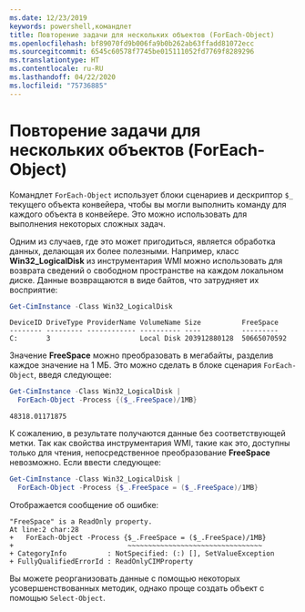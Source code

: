 ```yaml
---
ms.date: 12/23/2019
keywords: powershell,командлет
title: Повторение задачи для нескольких объектов (ForEach-Object)
ms.openlocfilehash: bf89070fd9b006fa9b0b262ab63ffadd81072ecc
ms.sourcegitcommit: 6545c60578f7745be015111052fd7769f8289296
ms.translationtype: HT
ms.contentlocale: ru-RU
ms.lasthandoff: 04/22/2020
ms.locfileid: "75736885"
---
```

# <a name="repeating-a-task-for-multiple-objects-foreach-object"></a>Повторение задачи для нескольких объектов (ForEach-Object)

Командлет `ForEach-Object` использует блоки сценариев и дескриптор `$_` текущего объекта конвейера, чтобы вы могли выполнить команду для каждого объекта в конвейере. Это можно использовать для выполнения некоторых сложных задач.

Одним из случаев, где это может пригодиться, является обработка данных, делающая их более полезными. Например, класс **Win32_LogicalDisk** из инструментария WMI можно использовать для возврата сведений о свободном пространстве на каждом локальном диске. Данные возвращаются в виде байтов, что затрудняет их восприятие:

```powershell
Get-CimInstance -Class Win32_LogicalDisk
```

```Output
DeviceID DriveType ProviderName VolumeName Size          FreeSpace
-------- --------- ------------ ---------- ----          ---------
C:       3                      Local Disk 203912880128  50665070592
```

Значение **FreeSpace** можно преобразовать в мегабайты, разделив каждое значение на 1 МБ. Это можно сделать в блоке сценария `ForEach-Object`, введя следующее:

```powershell
Get-CimInstance -Class Win32_LogicalDisk |
  ForEach-Object -Process {($_.FreeSpace)/1MB}
```

```Output
48318.01171875
```

К сожалению, в результате получаются данные без соответствующей метки. Так как свойства инструментария WMI, такие как это, доступны только для чтения, непосредственное преобразование **FreeSpace** невозможно. Если ввести следующее:

```powershell
Get-CimInstance -Class Win32_LogicalDisk |
  ForEach-Object -Process {$_.FreeSpace = ($_.FreeSpace)/1MB}
```

Отображается сообщение об ошибке:

```Output
"FreeSpace" is a ReadOnly property.
At line:2 char:28
+   ForEach-Object -Process {$_.FreeSpace = ($_.FreeSpace)/1MB}
+                            ~~~~~~~~~~~~~~~~~~~~~~~~~~~~~~~~~
+ CategoryInfo          : NotSpecified: (:) [], SetValueException
+ FullyQualifiedErrorId : ReadOnlyCIMProperty
```

Вы можете реорганизовать данные с помощью некоторых усовершенствованных методик, однако проще создать объект с помощью `Select-Object`.
